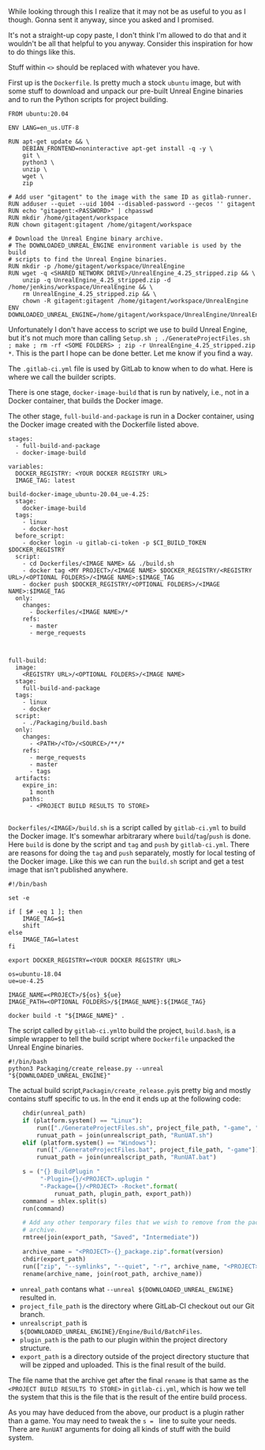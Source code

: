 While looking through this I realize that it may not be as useful to you as I though.
Gonna sent it anyway, since you asked and I promised.

It's not a straight-up copy paste, I don't think I'm allowed to do that and it wouldn't be all that helpful to you anyway. Consider this inspiration for how to do things like this.

Stuff within `<>` should be replaced with whatever you have.

First up is the `Dockerfile`. Is pretty much a stock `ubuntu` image, but with some stuff to download and unpack our pre-built Unreal Engine binaries and to run the Python scripts for project building.

```
FROM ubuntu:20.04

ENV LANG=en_us.UTF-8

RUN apt-get update && \
    DEBIAN_FRONTEND=noninteractive apt-get install -q -y \
    git \
    python3 \
    unzip \
    wget \
    zip

# Add user "gitagent" to the image with the same ID as gitlab-runner.
RUN adduser --quiet --uid 1004 --disabled-password --gecos '' gitagent
RUN echo "gitagent:<PASSWORD>" | chpasswd
RUN mkdir /home/gitagent/workspace
RUN chown gitagent:gitagent /home/gitagent/workspace

# Download the Unreal Engine binary archive.
# The DOWNLOADED_UNREAL_ENGINE environment variable is used by the build
# scripts to find the Unreal Engine binaries.
RUN mkdir -p /home/gitagent/workspace/UnrealEngine
RUN wget -q <SHARED NETWORK DRIVE>/UnrealEngine_4.25_stripped.zip && \
    unzip -q UnrealEngine_4.25_stripped.zip -d /home/jenkins/workspace/UnrealEngine && \
    rm UnrealEngine_4.25_stripped.zip && \
    chown -R gitagent:gitagent /home/gitagent/workspace/UnrealEngine
ENV DOWNLOADED_UNREAL_ENGINE=/home/gitagent/workspace/UnrealEngine/UnrealEngine_4.25_stripped
```

Unfortunately I don't have access to script we use to build Unreal Engine, but it's not much more than calling `Setup.sh ; ./GenerateProjectFiles.sh ; make ; rm -rf <SOME FOLDERS> ; zip -r UnrealEngine_4.25_stripped.zip *`. This is the part I hope can be done better. Let me know if you find a way.


The `.gitlab-ci.yml`  file is used by GitLab to know when to do what. Here is where we call the builder scripts.

There is one stage, `docker-image-build` that is run by natively, i.e., not in a Docker container, that builds the Docker image.

The other stage, `full-build-and-package` is run in a Docker container, using the Docker image created with the Dockerfile listed above.

```
stages:
  - full-build-and-package
  - docker-image-build

variables:
  DOCKER_REGISTRY: <YOUR DOCKER REGISTRY URL>
  IMAGE_TAG: latest

build-docker-image_ubuntu-20.04_ue-4.25:
  stage:
    docker-image-build
  tags:
    - linux
    - docker-host
  before_script:
    - docker login -u gitlab-ci-token -p $CI_BUILD_TOKEN $DOCKER_REGISTRY
  script:
    - cd Dockerfiles/<IMAGE NAME> && ./build.sh
    - docker tag <MY PROJECT>/<IMAGE NAME> $DOCKER_REGISTRY/<REGISTRY URL>/<OPTIONAL FOLDERS>/<IMAGE NAME>:$IMAGE_TAG
    - docker push $DOCKER_REGISTRY/<OPTIONAL FOLDERS>/<IMAGE NAME>:$IMAGE_TAG
  only:
    changes:
      - Dockerfiles/<IMAGE NAME>/*
    refs:
      - master
      - merge_requests



full-build:
  image:
    <REGISTRY URL>/<OPTIONAL FOLDERS>/<IMAGE NAME>
  stage:
    full-build-and-package
  tags:
    - linux
    - docker
  script:
    - ./Packaging/build.bash
  only:
    changes:
      - <PATH>/<TO>/<SOURCE>/**/*
    refs:
      - merge_requests
      - master
      - tags
  artifacts:
    expire_in:
      1 month
    paths:
      - <PROJECT BUILD RESULTS TO STORE>


```


`Dockerfiles/<IMAGE>/build.sh` is a script called by `gitlab-ci.yml` to build the Docker image. It's somewhar arbitrarary where `build`/`tag`/`push` is done. Here `build`  is done by the script and `tag` and `push` by `gitlab-ci.yml`. There are reasons for doing the `tag` and `push` separately, mostly for local testing of the Docker image. Like this we can run the `build.sh` script and get a test image that isn't published anywhere.

```
#!/bin/bash

set -e

if [ $# -eq 1 ]; then
    IMAGE_TAG=$1
    shift
else
    IMAGE_TAG=latest
fi

export DOCKER_REGISTRY=<YOUR DOCKER REGISTRY URL>

os=ubuntu-18.04
ue=ue-4.25

IMAGE_NAME=<PROJECT>/${os}_${ue}
IMAGE_PATH=<OPTIONAL FOLDERS>/${IMAGE_NAME}:${IMAGE_TAG}

docker build -t "${IMAGE_NAME}" .
```



The script called by `gitlab-ci.yml`to build the project, `build.bash`, is a simple wrapper to tell the build script where `Dockerfile` unpacked the Unreal Engine binaries.

```shell
#!/bin/bash
python3 Packaging/create_release.py --unreal "${DOWNLOADED_UNREAL_ENGINE}"
```

The actual build script,`Packagin/create_release.py`is pretty big and mostly contains stuff specific to us. In the end it ends up at the following code:

```python
    chdir(unreal_path)
    if (platform.system() == "Linux"):
        run(["./GenerateProjectFiles.sh", project_file_path, "-game", "-Makefile"])
        runuat_path = join(unrealscript_path, "RunUAT.sh")
    elif (platform.system() == "Windows"):
        run(["./GenerateProjectFiles.bat", project_file_path, "-game"])
        runuat_path = join(unrealscript_path, "RunUAT.bat")

    s = ("{} BuildPlugin "
         "-Plugin={}/<PROJECT>.uplugin "
         "-Package={}/<PROJECT> -Rocket".format(
             runuat_path, plugin_path, export_path))
    command = shlex.split(s)
    run(command)

    # Add any other temporary files that we wish to remove from the package
    # archive.
    rmtree(join(export_path, "Saved", "Intermediate"))

    archive_name = "<PROJECT>-{}_package.zip".format(version)
    chdir(export_path)
    run(["zip", "--symlinks", "--quiet", "-r", archive_name, "<PROJECT>"])
    rename(archive_name, join(root_path, archive_name))
```

- `unreal_path` contans what `--unreal ${DOWNLOADED_UNREAL_ENGINE}` resulted in.
- `project_file_path` is the directory where GitLab-CI checkout out our Git branch.
- `unrealscript_path` is `${DOWNLOADED_UNREAL_ENGINE}/Engine/Build/BatchFiles`.
- `plugin_path` is the path to our plugin within the project directory structure.
- `export_path` is a directory outside of the project directory stucture that will be zipped and uploaded. This is the final result of the build.

The file name that the archive get after the final `rename` is that same as the `<PROJECT BUILD RESULTS TO STORE>` in `gitlab-ci.yml`, which is how we tell the system that this is the file that is the result of the entire build process.

As you may have deduced from the above, our product is a plugin rather than a game. You may need to tweak the `s = ` line to suite your needs.
There are `RunUAT` arguments for doing all kinds of stuff with the build system.

